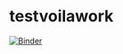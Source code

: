 # testvoilawork

[![Binder](https://mybinder.org/badge_logo.svg)](https://mybinder.org/v2/gh/fangyf113/testvoilawork/HEAD?urlpath=voila%2Frender%2FOutput.ipynb)
